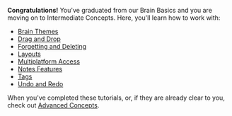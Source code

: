 **Congratulations!** You've graduated from our Brain Basics and you are moving on to Intermediate Concepts. Here, you'll learn how to work with:

* [Brain Themes](brain://etCPXDwF9lqI9lOV5Gwqcw/BrainThemes)
* [Drag and Drop](brain://GjezAsm5xlaXZJx6KkNG2g/DragAndDrop)
* [Forgetting and Deleting](brain://ZxoRaScAE1ShA_iEo1o7PQ/ForgettingAndDeleting)
* [Layouts](brain://getJ5a0YMFyhOkILXthi4A/Layouts)
* [Multiplatform Access](brain://s379fhfkVVW-sLuZkOtsOg/MultiplatformAccess)
* [Notes Features](brain://yFwMvkqyI1uEAKlIvrJMEA/NotesFeatures)
* [Tags](brain://1iHI9mOQNF6JXSFA9xyZRg/Tags)
* [Undo and Redo](brain://XFdpYX257lmTYgKMXVuB_A/UndoAndRedo)

When you've completed these tutorials, or, if they are already clear to you, check out [Advanced Concepts](brain://IIbFmOxnZFOU78yC_ia_Xw/AdvancedConcepts).